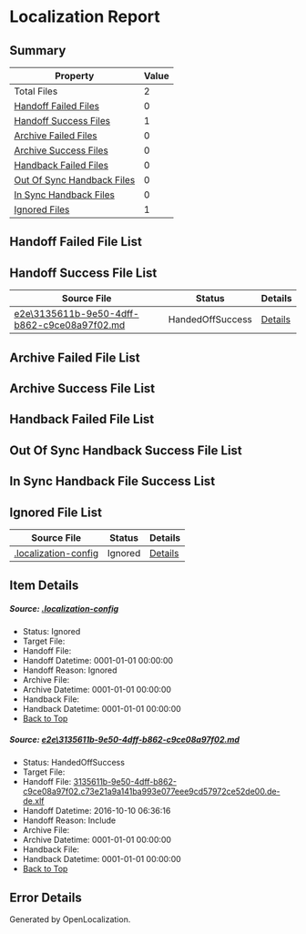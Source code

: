 # <a name='report-top'></a> Localization Report

## Summary
 Property | Value 
 -------- | ----- 
 Total Files | 2
[ Handoff Failed Files ](#handoff-failed-list)| 0
[ Handoff Success Files ](#handoff-success-list)| 1
[ Archive Failed Files ](#archive-failed-list)| 0
[ Archive Success Files ](#archive-success-list)| 0
[ Handback Failed Files ](#handback-failed-list)| 0
[ Out Of Sync Handback Files ](#outofsync-handback-success-list)| 0
[ In Sync Handback Files ](#insync-handback-success-list)| 0
[ Ignored Files ](#ignored-list)| 1

## <a name='handoff-failed-list'></a> Handoff Failed File List

## <a name='handoff-success-list'></a> Handoff Success File List
 Source File | Status | Details 
 ----------- | ------ | ------- 
 [e2e\3135611b-9e50-4dff-b862-c9ce08a97f02.md](https://github.com/OpenLocalizationTestOrg/ol-test0/blob/d6ebfa5ef593cb25f65d71b472fa086b89dc12b3/e2e/3135611b-9e50-4dff-b862-c9ce08a97f02.md) | HandedOffSuccess | [Details](#7bd96ace3db6321c9a8c5e042a9bd9b700bad3d21)

## <a name='archive-failed-list'></a> Archive Failed File List

## <a name='archive-success-list'></a> Archive Success File List

## <a name='handback-failed-list'></a> Handback Failed File List

## <a name='outofsync-handback-success-list'></a> Out Of Sync Handback Success File List

## <a name='insync-handback-success-list'></a> In Sync Handback File Success List

## <a name='ignored-list'></a> Ignored File List
 Source File | Status | Details 
 ----------- | ------ | ------- 
 [.localization-config](https://github.com/OpenLocalizationTestOrg/ol-test0/blob/d6ebfa5ef593cb25f65d71b472fa086b89dc12b3/.localization-config) | Ignored | [Details](#c268a05ecaa7ec85942ed632c29928ee5bd6da8d0)

## Item Details
##### <a name='c268a05ecaa7ec85942ed632c29928ee5bd6da8d0'></a> Source: [.localization-config](https://github.com/OpenLocalizationTestOrg/ol-test0/blob/d6ebfa5ef593cb25f65d71b472fa086b89dc12b3/.localization-config)
* Status: Ignored
* Target File: 
* Handoff File: 
* Handoff Datetime: 0001-01-01 00:00:00
* Handoff Reason: Ignored
* Archive File: 
* Archive Datetime: 0001-01-01 00:00:00
* Handback File: 
* Handback Datetime: 0001-01-01 00:00:00
* [Back to Top](#report-top)

##### <a name='7bd96ace3db6321c9a8c5e042a9bd9b700bad3d21'></a> Source: [e2e\3135611b-9e50-4dff-b862-c9ce08a97f02.md](https://github.com/OpenLocalizationTestOrg/ol-test0/blob/d6ebfa5ef593cb25f65d71b472fa086b89dc12b3/e2e/3135611b-9e50-4dff-b862-c9ce08a97f02.md)
* Status: HandedOffSuccess
* Target File: 
* Handoff File: [3135611b-9e50-4dff-b862-c9ce08a97f02.c73e21a9a141ba993e077eee9cd57972ce52de00.de-de.xlf](https://github.com/OpenLocalizationTestOrg/ol-test0-handoff/blob/32058bb7debca3b411dbedfdace7301d67dec56c/ol-handoff/OpenLocalizationTestOrg/ol-test0-dede/qimu/ht/3135611b-9e50-4dff-b862-c9ce08a97f02.c73e21a9a141ba993e077eee9cd57972ce52de00.de-de.xlf)
* Handoff Datetime: 2016-10-10 06:36:16
* Handoff Reason: Include
* Archive File: 
* Archive Datetime: 0001-01-01 00:00:00
* Handback File: 
* Handback Datetime: 0001-01-01 00:00:00
* [Back to Top](#report-top)


## Error Details

Generated by OpenLocalization.
